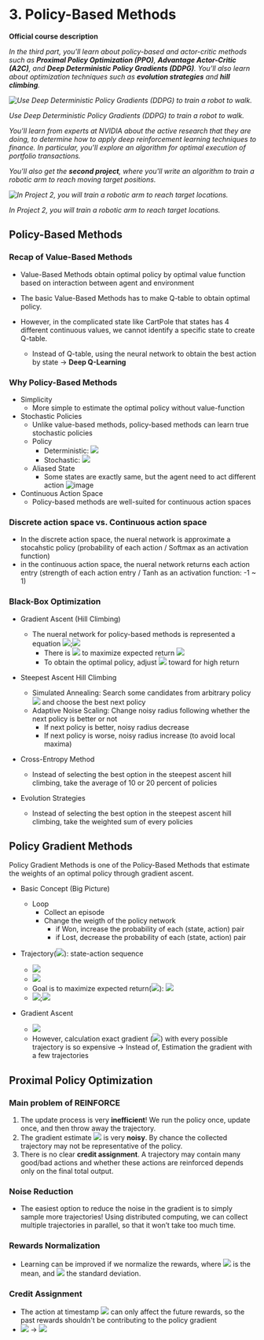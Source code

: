 # 3. Policy-Based Methods

**Official course description**

*In the third part, you'll learn about policy-based and actor-critic methods such as **Proximal Policy Optimization (PPO)**, **Advantage Actor-Critic (A2C)**, and **Deep Deterministic Policy Gradients (DDPG)**.  You’ll also learn about optimization techniques such as **evolution strategies** and **hill climbing**.*



*![Use Deep Deterministic Policy Gradients (DDPG) to train a robot to walk.](https://video.udacity-data.com/topher/2018/June/5b17223a_bipedal-walker/bipedal-walker.gif)*

*Use Deep Deterministic Policy Gradients (DDPG) to train a robot to walk.*

*You'll learn from experts at NVIDIA about the active research that they are  doing, to determine how to apply deep reinforcement learning techniques  to finance.  In particular, you'll explore an algorithm for optimal  execution of portfolio transactions.*

*You'll also get the **second project**, where you'll write an algorithm to train a robotic arm to reach moving target positions.*



*![In Project 2, you will train a robotic arm to reach target locations.](https://video.udacity-data.com/topher/2018/June/5b1ea778_reacher/reacher.gif)*

*In Project 2, you will train a robotic arm to reach target locations.*

## Policy-Based Methods

### Recap of Value-Based Methods

- Value-Based Methods obtain optimal policy by optimal value function based on interaction between agent and environment

- The basic Value-Based Methods has to make Q-table to obtain optimal policy.
- However, in the complicated state like CartPole that states has 4 different continuous values, we cannot identify a specific state to create Q-table.
  - Instead of Q-table, using the neural network to obtain the best action by state → **Deep Q-Learning**

### Why Policy-Based Methods

- Simplicity
  - More simple to estimate the optimal policy without value-function
- Stochastic Policies
  - Unlike value-based methods, policy-based methods can learn true stochastic policies
  - Policy
    - Deterministic: <img src="https://render.githubusercontent.com/render/math?math=\pi: s \rightarrow a">
    - Stochastic: <img src="https://render.githubusercontent.com/render/math?math=a \sim \pi(s, a) = \mathbb{P}[a|s]">
  - Aliased State
    - Some states are exactly same, but the agent need to act different action
      ![image](https://user-images.githubusercontent.com/8471958/100534077-4077b180-31c0-11eb-8345-23d1c0b93773.png)
- Continuous Action Space
  - Policy-based methods are well-suited for continuous action spaces

### Discrete action space vs. Continuous action space

- In the discrete action space, the nueral network is approximate a stocahstic policy (probability of each action / Softmax as an activation function)
- in the continuous action space, the nueral network returns each action entry (strength of each action entry / Tanh as an activation function: -1 ~ 1)

### Black-Box Optimization

- Gradient Ascent (Hill Climbing)
  - The nueral network for policy-based methods is represented a equation <img src="https://render.githubusercontent.com/render/math?math=J(\theta) = \Sigma_{\tau} P(\tau">;<img src="https://render.githubusercontent.com/render/math?math=\theta)R(\tau)">
    - There is <img src="https://render.githubusercontent.com/render/math?math=\theta"> to maximize expected return <img src="https://render.githubusercontent.com/render/math?math=J">
    - To obtain the optimal policy, adjust <img src="https://render.githubusercontent.com/render/math?math=\theta"> toward for high return

- Steepest Ascent Hill Climbing
  - Simulated Annealing: Search some candidates from arbitrary policy <img src="https://render.githubusercontent.com/render/math?math=\pi"> and choose the best next policy
  - Adaptive Noise Scaling: Change noisy radius following whether the next policy is better or not
    - If next policy is better, noisy radius decrease
    - If next policy is worse, noisy radius increase (to avoid local maxima)

- Cross-Entropy Method
  - Instead of selecting the best option in the steepest ascent hill climbing, take the average of 10 or 20 percent of policies
- Evolution Strategies
  - Instead of selecting the best option in the steepest ascent hill climbing, take the weighted sum of every policies

## Policy Gradient Methods

Policy Gradient Methods is one of the Policy-Based Methods that estimate the weights of an optimal policy through gradient ascent.

- Basic Concept (Big Picture)
  - Loop
    - Collect an episode
    - Change the weigth of the policy network
      - if Won, increase the probability of each (state, action) pair
      - if Lost, decrease the probability of each (state, action) pair

- Trajectory(<img src="https://render.githubusercontent.com/render/math?math=\tau">): state-action sequence
  - <img src="https://render.githubusercontent.com/render/math?math=\tau = (s_0, a_0, s_1, a_1, s_2, \cdots, s_H, a_H, s_{H%2B1})"> 
  - <img src="https://render.githubusercontent.com/render/math?math=R(\tau) = r_1%2Br_2%2B\cdots%2Br_H%2Br_{H%2B1}"> 
  - Goal is to maximize expected return(<img src="https://render.githubusercontent.com/render/math?math=U(\theta)">): <img src="https://render.githubusercontent.com/render/math?math=max_{\theta} U(\theta)">
  - <img src="https://render.githubusercontent.com/render/math?math=U(\theta) = \Sigma_\tau P(\tau">;<img src="https://render.githubusercontent.com/render/math?math=\theta)R(\tau)">
- Gradient Ascent
  - <img src="https://render.githubusercontent.com/render/math?math=\theta \leftarrow \theta %2B \alpha\nabla_\theta U(\theta)"> 
  - However, calculation exact gradient (<img src="https://render.githubusercontent.com/render/math?math=\nabla_\theta U(\theta)">) with every possible trajectory is so expensive
    → Instead of, Estimation the gradient with a few trajectories

## Proximal Policy Optimization

### Main problem of REINFORCE

1. The update process is very **inefficient**! We run the policy once, update once, and then throw away the trajectory.
2. The gradient estimate <img src="https://render.githubusercontent.com/render/math?math=g"> is very **noisy**. By chance the collected trajectory may not be representative of the policy.
3. There is no clear **credit assignment**. A  trajectory may contain many good/bad actions and whether these actions  are reinforced depends only on the final total output.

### Noise Reduction

- The easiest option to reduce the noise in the gradient is to simply  sample more trajectories! Using distributed computing, we can collect  multiple trajectories in parallel, so that it won’t take too much time. 

### Rewards Normalization

- Learning can be improved if we normalize the rewards, where <img src="https://render.githubusercontent.com/render/math?math=\mu"> is the mean, and <img src="https://render.githubusercontent.com/render/math?math=\sigma"> the standard deviation.

### Credit Assignment

- The action at timestamp <img src="https://render.githubusercontent.com/render/math?math=t"> can only affect the future rewards, so the past rewards shouldn't be contributing to the policy gradient
- <img src="https://render.githubusercontent.com/render/math?math=g = \Sigma_t R \nabla_\theta log \pi_\theta(a_t|s_t) = \Sigma_t (R_t^{past} %2B R_t^{future}) \nabla_\theta log \pi_\theta(a_t|s_t)"> → <img src="https://render.githubusercontent.com/render/math?math=g = \Sigma_t R_t^{future} \nabla_\theta log \pi_\theta(a_t|s_t)">

